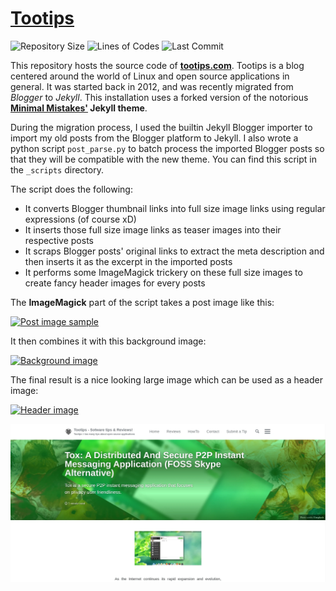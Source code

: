 # [Tootips](https://tootips.com)

![Repository Size](https://img.shields.io/github/repo-size/bbarcesaj125/bbarcesaj125.github.io) ![Lines of Codes](https://img.shields.io/tokei/lines/github/bbarcesaj125/bbarcesaj125.github.io) ![Last Commit](https://img.shields.io/github/last-commit/bbarcesaj125/bbarcesaj125.github.io)

This repository hosts the source code of **[tootips.com](https://www.tootips.com)**. Tootips is a blog centered around the world of Linux and open source applications in general. It was started back in 2012, and was recently migrated from _Blogger_ to _Jekyll_.
This installation uses a forked version of the notorious **[Minimal Mistakes'](https://github.com/bbarcesaj125/minimal-mistakes) Jekyll theme**.

During the migration process, I used the builtin Jekyll Blogger importer to import my old posts from the Blogger platform to Jekyll.
I also wrote a python script `post_parse.py` to batch process the imported Blogger posts so that they will be compatible with the new theme. You can find this script in the `_scripts` directory.

The script does the following:

- It converts Blogger thumbnail links into full size image links using regular expressions (of course xD)
- It inserts those full size image links as teaser images into their respective posts
- It scraps Blogger posts' original links to extract the meta description and then inserts it as the excerpt in the imported posts
- It performs some ImageMagick trickery on these full size images to create fancy header images for every posts

The **ImageMagick** part of the script takes a post image like this:

[![Post image sample][2]][1]

[1]: https://tootips.com/2015/02/tox-distributed-and-secure-p2p-instant.html
[2]: https://1.bp.blogspot.com/-J9cLdzE7YGo/VPC-7D0t_sI/AAAAAAAACM8/C3KVt1_luhU/s1600/Tox-IM-Tootips.png "post image"

It then combines it with this background image:

[![Background image][2]][1]

[1]: https://tootips.com/2015/02/tox-distributed-and-secure-p2p-instant.html
[2]: /assets/images/background-pattern.webP?raw=true "background image"

The final result is a nice looking large image which can be used as a header image:

[![Header image][2]][1]

[1]: https://tootips.com/2015/02/tox-distributed-and-secure-p2p-instant.html
[2]: /assets/images/post-header-image-example.webP?raw=true "header image"

![layout examples](/assets/images/post-header-image-example.webP?raw=true)
